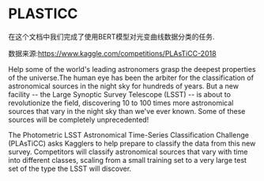 # PLASTICC

在这个文档中我们完成了使用BERT模型对光变曲线数据分类的任务.

数据来源:<https://www.kaggle.com/competitions/PLAsTiCC-2018>

Help some of the world's leading astronomers grasp the deepest properties of the universe.The human eye has been the arbiter for the classification of astronomical sources in the night sky for hundreds of years. 
But a new facility -- the Large Synoptic Survey Telescope (LSST) -- is about to revolutionize the field, discovering 10 to 100 times more astronomical sources that vary in the night sky than we've ever known. 
Some of these sources will be completely unprecedented!

The Photometric LSST Astronomical Time-Series Classification Challenge (PLAsTiCC) asks Kagglers to help prepare to classify the data from this new survey. 
Competitors will classify astronomical sources that vary with time into different classes, scaling from a small training set to a very large test set of the type the LSST will discover.



